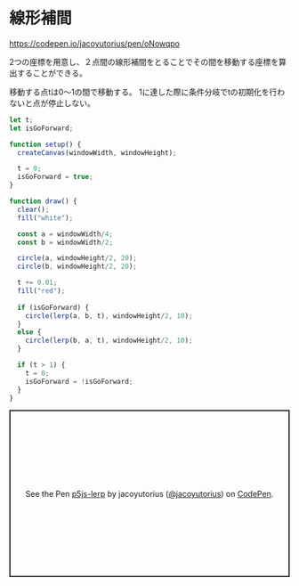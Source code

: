 # 線形補間

https://codepen.io/jacoyutorius/pen/oNowqpo

2つの座標を用意し、２点間の線形補間をとることでその間を移動する座標を算出することができる。

移動する点tは0〜1の間で移動する。
1に達した際に条件分岐でtの初期化を行わないと点が停止しない。


```js
let t;
let isGoForward;

function setup() {
  createCanvas(windowWidth, windowHeight);

  t = 0;
  isGoForward = true;
}

function draw() {
  clear();
  fill("white");

  const a = windowWidth/4;
  const b = windowWidth/2;

  circle(a, windowHeight/2, 20);
  circle(b, windowHeight/2, 20);

  t += 0.01;
  fill("red");
  
  if (isGoForward) {
    circle(lerp(a, b, t), windowHeight/2, 10);
  }
  else {
    circle(lerp(b, a, t), windowHeight/2, 10);
  }

  if (t > 1) {
    t = 0;
    isGoForward = !isGoForward;
  }
}
```

<p class="codepen" data-height="300" data-default-tab="html" data-slug-hash="oNowqpo" data-user="jacoyutorius" style="height: 300px; box-sizing: border-box; display: flex; align-items: center; justify-content: center; border: 2px solid; margin: 1em 0; padding: 1em;">
  <span>See the Pen <a href="https://codepen.io/jacoyutorius/pen/oNowqpo">
  p5js-lerp</a> by jacoyutorius (<a href="https://codepen.io/jacoyutorius">@jacoyutorius</a>)
  on <a href="https://codepen.io">CodePen</a>.</span>
</p>
<script async src="https://cpwebassets.codepen.io/assets/embed/ei.js"></script>